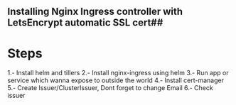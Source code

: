 ## Installing Nginx Ingress controller with LetsEncrypt automatic SSL cert##

# Steps

1.- Install helm and tillers
2.- Install nginx-ingress using helm
3.- Run app or service which wanna expose to outside the world
4.- Install cert-manager
5.- Create Issuer/ClusterIssuer, Dont forget to change Email
6.- Check issuer
